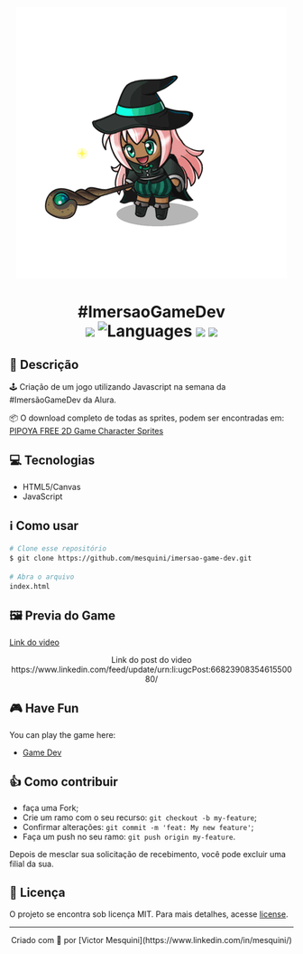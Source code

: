 <p align="center"><img src=".github/witch.gif"></p>

<h1 align="center">#ImersaoGameDev<br>
  <img src="https://img.shields.io/github/repo-size/mesquini/imersao-game-dev" /> 
  <img alt="Languages" src="https://img.shields.io/github/languages/count/mesquini/imersao-game-dev" />
  <img src="https://img.shields.io/github/last-commit/mesquini/imersao-game-dev" /> 
  <img src="https://img.shields.io/github/license/mesquini/imersao-game-dev" />
</h1>

## 🔖 Descrição

🕹️ Criação de um jogo utilizando Javascript na semana da #ImersãoGameDev da Alura.

📦 O download completo de todas as sprites, podem ser encontradas em: [
PIPOYA FREE 2D Game Character Sprites](https://pipoya.itch.io/pipoya-free-2d-game-character-sprites)

## 💻 Tecnologias

- HTML5/Canvas
- JavaScript

## ℹ️ Como usar

```bash
# Clone esse repositório
$ git clone https://github.com/mesquini/imersao-game-dev.git

# Abra o arquivo
index.html
```

## 🖼 Previa do Game

[Link do video](https://dms.licdn.com/playlist/C5605AQGuBuZaG9UqFQ/mp4-720p-30fp-crf28/0?e=1593295200&v=beta&t=H_1ecvSJ-I609hCLt-8-6TcTLWqgKaYBpfzS_NbZmTM)

<p align="center">
  Link do post do video
  https://www.linkedin.com/feed/update/urn:li:ugcPost:6682390835461550080/
</p>

## :video_game: Have Fun

You can play the game here:

- [Game Dev][game]

## :thumbsup: Como contribuir

- faça uma Fork;
- Crie um ramo com o seu recurso: `git checkout -b my-feature`;
- Confirmar alterações: `git commit -m 'feat: My new feature'`;
- Faça um push no seu ramo: `git push origin my-feature`.

Depois de mesclar sua solicitação de recebimento, você pode excluir uma filial da sua.

## 📝 Licença

O projeto se encontra sob licença MIT. Para mais detalhes, acesse [license](LICENSE).

---

<p align="center">
  Criado com 💙 por [Victor Mesquini](https://www.linkedin.com/in/mesquini/)
</p>

[game]: https://mesquini.github.io/imersao-game-dev/
